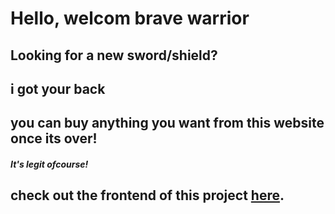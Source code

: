 # Hello, welcom brave warrior

## Looking for a new sword/shield?

## i got your back

## you can buy anything you want from this website once its over!

##### It's legit ofcourse!

## check out the frontend of this project [here](https://github.com/HnarimanH/adventure-shop-frontend).
